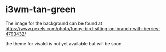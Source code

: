 # i3wm-tan-green

The image for the background can be found at https://www.pexels.com/photo/funny-bird-sitting-on-branch-with-berries-4793432/

the theme for vivaldi is not yet available but will be soon.
